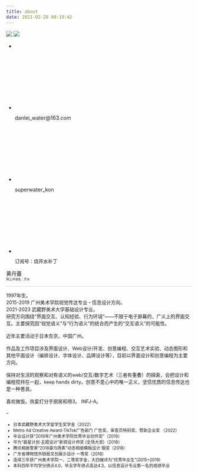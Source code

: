 ```yaml
---
title: about
date: 2021-02-28 00:19:42
---
```



<!-- <img class='about-img' src='/about-me/100c.gif'> -->
<div class='about-img'>
    <img class='my-photo' src='/about-me/2.gif'>
    <img class='my-100' src='/about-me/100.png'>
</div>

<ul class='contact-ul'>
    <li><p style="margin-left:0;"></p></li>
    <li class='contact-info'><svg class="iconpark-icon"><use href="#send-email"></use></svg> <p class="en">danlei_water@163.com</p> </li>
    <li class='contact-info'><svg class="iconpark-icon"><use href="#wechat"></use></svg> <p class="en">superwater_kon</p> </li>
    <li class='contact-info'><svg class="iconpark-icon" style="position:relative; left:-1.5px"><use href="#doc-detail"></use></svg> <p style='font-size:.8rem'>订阅号：烧开水补丁</p> </li>
</ul>

<div class='about-contents'>
黄丹蕾<br>
<span style="font-size:.5rem">网上冲浪名：开水</span>

<span style="display:block;width:100%;height:1px; background-color: lightgrey;"></span>

<p style="font-size:.8rem">
1997年生。<br>
2015-2019 广州美术学院视觉传达专业・信息设计方向。<br>
2021-2023 武藏野美术大学基础设计专业。<br>
研究方向围绕“界面交互、认知经验、行为环境”——不限于电子屏幕的，广义上的界面交互。主要探究因“视觉语义”与“行为语义”的统合而产生的“交互语义”的可能性。

<br>
<br>
近年主要活动于日本东京、中国广州。

<br>
<br>
作品及工作项目涉及界面设计、Web设计/开发、创意编程、交互艺术实验、动态图形和其他平面设计（编排设计、字体设计、品牌设计等），目前以界面设计和创意编程为主要方向。<br>
<br>
保持对生活的观察和对有语义的web/交互/数字艺术（三者有重叠）的探索，会把设计和编程搅拌在一起，keep hands dirty。创意不是心中的唯一正义，坚信优质的信息传达也是一种善良。
<br>
<br>
喜欢做饭。热爱打分手厨房和喷3。
INFJ-A。
</p>

 <p>-
 </p>
<ul style="font-size:.7rem" id="award">
<li> 日本武藏野美术大学留学生奖学金（2022）</li>
<li> Metro Ad Creative Award-TikTok广告部门 广告奖、审查员特别奖、赞助企业奖 （2022）</li>
<li> 毕业设计获“2019年广州美术学院优秀毕业创作奖”（2019）</li>
<li> 华为“晨星计划·主题设计”新锐设计师奖 (全场大奖)（2018）</li>
<li> 腾讯相册管家“2018骏马扬素”动态相册模板设计 银奖（2018）</li>
<li> 广东省博物馆外销扇文创展示设计 一等奖（2018）</li>
<li> 连续三年获广州美术学院一、二等奖学金，大四被评为“优秀毕业生”(2015~2019)</li>
<li> 本科四年平均学分绩点4.0，毕业学年绩点高达4.3，以信息设计专业第一名的成绩毕业</li>
</ul>

</div>



<!-- 图标资源 -->
<script src="https://lf1-cdn-tos.bytegoofy.com/obj/iconpark/svg_5838_5.a178337f0d0c7f7b5f71c5172b4ed21a.js"></script>


